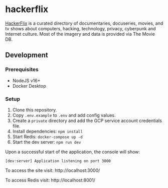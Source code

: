 # hackerflix

[HackerFlix](http://www.hackerflix.net/) is a curated directory of documentaries, docuseries, movies, and tv shows about computers, hacking, technology, privacy, cyberpunk and Internet culture. Most of the imagery and data is provided via The Movie DB.

## Development

### Prerequisites

- NodeJS v16+
- Docker Desktop

### Setup

1. Clone this repository.
1. Copy `.env.example` to `.env` and add config values.
1. Create a `private` directory and add the GCP service account credentials file.
1. Install dependencies: `npm install`
1. Start Redis: `docker-compose up -d`
1. Start the dev server: `npm run dev`

Upon a successful start of the application, the console will show:

```
[dev:server] Application listening on port 3000
```

To access the site visit:
http://localhost:3000/

To access Redis visit:
http://localhost:8001/
